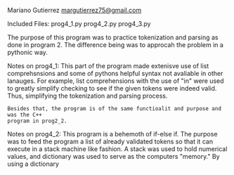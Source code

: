 Mariano Gutierrez
margutierrez75@gmail.com

Included Files:
prog4_1.py
prog4_2.py
prog4_3.py

The purpose of this program was to practice tokenization and parsing as done in
program 2. The difference being was to approcah the problem in a pythonic way.

Notes on prog4_1:
    This part of the program made extenisve use of list comprehsnsions and some 
    of pythons helpful syntax not avaliable in other lanauges. For example, list
    comprehensions with the use of "in" were used to greatly simplify checking
    to see if the given tokens were indeed valid. Thus, simplifying the tokenization
    and parsing process.
    
    Besides that, the program is of the same functioalit and purpose and was the C++
    program in prog2_2. 
    
Notes on prog4_2:
    This program is a behemoth of if-else if. The purpose was to feed the program
    a list of already validated tokens so that it can execute in a stack machine like
    fashion. A stack was used to hold numerical values, and dictionary was used 
    to serve as the computers "memory." By using a dictionary 
    
    
